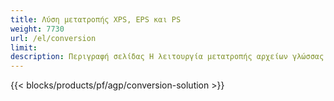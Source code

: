 ```yaml
---
title: Λύση μετατροπής XPS, EPS και PS 
weight: 7730
url: /el/conversion
limit: 
description: Περιγραφή σελίδας Η λειτουργία μετατροπής αρχείων γλώσσας παρέχεται από τα εγγενή API και τις δωρεάν εφαρμογές Aspose.Page για μετατροπή αρχείων XPS, PS, EPS και OXPS.
---
```


{{< blocks/products/pf/agp/conversion-solution >}} 